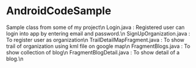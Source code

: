 # AndroidCodeSample
Sample class from some of my project\n
Login.java : Registered user can login into app by entering email and password.\n
SignUpOrganization.java : To register user as organization\n
TrailDetailMapFragment.java : To show trail of organization using kml file on google map\n
FragmentBlogs.java : To show collection of blog\n
FragmentBlogDetail.java : To show detail of a blog.\n

